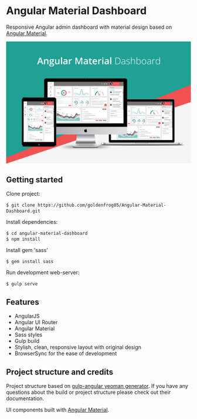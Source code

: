 # Angular Material Dashboard

Responsive Angular admin dashboard with material design based on
[Angular Material](https://github.com/angular/material).

![promo-amd](src/assets/images/promo-amd.png)


## Getting started

Clone project:

    $ git clone https://github.com/goldenfrog85/Angular-Material-Dashboard.git

Install dependencies:

    $ cd angular-material-dashboard
    $ npm install

Install gem 'sass'

    $ gem install sass
    
Run development web-server:

    $ gulp serve

## Features

* AngularJS
* Angular UI Router
* Angular Material
* Sass styles
* Gulp build
* Stylish, clean, responsive layout with original design
* BrowserSync for the ease of development

## Project structure and credits

Project structure based on [gulp-angular yeoman generator](https://github.com/Swiip/generator-gulp-angular).
If you have any questions about the build or project structure please check out their documentation.

UI components built with [Angular Material](https://material.angularjs.org/).